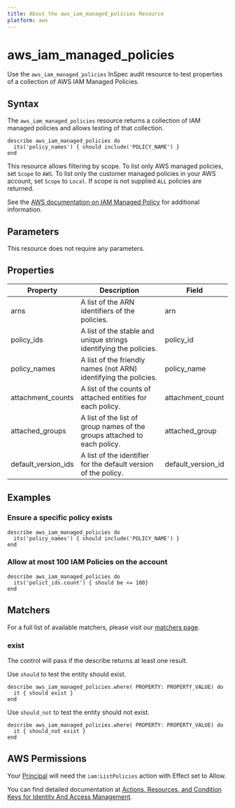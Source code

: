 ```yaml
---
title: About the aws_iam_managed_policies Resource
platform: aws
---
```


# aws\_iam\_managed\_policies

Use the `aws_iam_managed_policies` InSpec audit resource to test properties of a collection of AWS IAM Managed Policies.

## Syntax

The `aws_iam_managed_policies` resource returns a collection of IAM managed policies and allows testing of that collection.

    describe aws_iam_managed_policies do
      its('policy_names') { should include('POLICY_NAME') }
    end

This resource allows filtering by scope.
To list only AWS managed policies, set `Scope` to `AWS`. To list only the customer managed policies in your AWS account, set `Scope` to `Local`. If scope is not supplied `ALL` policies are returned.

See the [AWS documentation on IAM Managed Policy](https://docs.aws.amazon.com/AWSCloudFormation/latest/UserGuide/aws-resource-iam-managedpolicy.html) for additional information.

## Parameters

This resource does not require any parameters.

## Properties

|Property              | Description| Field
| ---                  | --- | --- |
|arns                  | A list of the ARN identifiers of the policies. | arn |
|policy\_ids           | A list of the stable and unique strings identifying the policies. | policy_id |
|policy\_names         | A list of the friendly names (not ARN) identifying the policies.| policy_name |
|attachment\_counts    | A list of the counts of attached entities for each policy. | attachment_count |
|attached_groups      | A list of the list of group names of the groups attached to each policy. | attached_group |
|default\_version\_ids | A list of the identifier for the default version of the policy. | default\_version\_id |

## Examples

### Ensure a specific policy exists

    describe aws_iam_managed_policies do
      its('policy_names') { should include('POLICY_NAME') }
    end

### Allow at most 100 IAM Policies on the account

    describe aws_iam_managed_policies do
      its('polict_ids.count') { should be <= 100}
    end

## Matchers

For a full list of available matchers, please visit our [matchers page](https://www.inspec.io/docs/reference/matchers/).

### exist

The control will pass if the describe returns at least one result.

Use `should` to test the entity should exist.

    describe aws_iam_managed_policies.where( PROPERTY: PROPERTY_VALUE) do
      it { should exist }
    end

Use `should_not` to test the entity should not exist.

    describe aws_iam_managed_policies.where( PROPERTY: PROPERTY_VALUE) do
      it { should_not exist }
    end

## AWS Permissions

Your [Principal](https://docs.aws.amazon.com/IAM/latest/UserGuide/intro-structure.html#intro-structure-principal) will need the `iam:ListPolicies` action with Effect set to Allow.

You can find detailed documentation at [Actions, Resources, and Condition Keys for Identity And Access Management](https://docs.aws.amazon.com/IAM/latest/UserGuide/list_identityandaccessmanagement.html).
